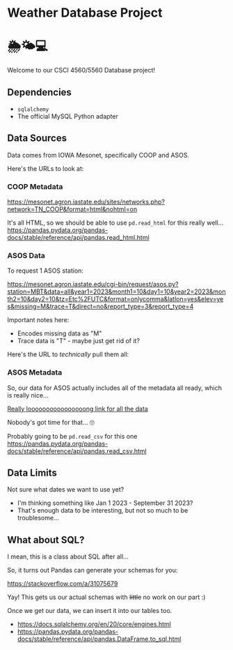 # Weather Database Project

# 🌦️🌤️💻

Welcome to our CSCI 4560/5560 Database project!


## Dependencies

* `sqlalchemy`
* The official MySQL Python adapter


## Data Sources

Data comes from IOWA Mesonet, specifically COOP and ASOS.

Here's the URLs to look at:


### COOP Metadata

<https://mesonet.agron.iastate.edu/sites/networks.php?network=TN_COOP&format=html&nohtml=on>

It's all HTML, so we should be able to use `pd.read_html` for this really well... <https://pandas.pydata.org/pandas-docs/stable/reference/api/pandas.read_html.html>



### ASOS Data

To request 1 ASOS station:

<https://mesonet.agron.iastate.edu/cgi-bin/request/asos.py?station=MBT&data=all&year1=2023&month1=10&day1=10&year2=2023&month2=10&day2=10&tz=Etc%2FUTC&format=onlycomma&latlon=yes&elev=yes&missing=M&trace=T&direct=no&report_type=3&report_type=4>


Important notes here: 

- Encodes missing data as "M"
- Trace data is "T" - maybe just get rid of it?

Here's the URL to _technically_ pull them all:

### ASOS Metadata

So, our data for ASOS actually includes all of the metadata all ready, which is really nice...

[Really loooooooooooooooong link for all the data](https://mesonet.agron.iastate.edu/cgi-bin/request/asos.py?station=MBT&station=MOR&station=0A9&station=1M5&station=2A0&station=2M2&station=8A3&station=BGF&station=BNA&station=CHA&station=CKV&station=CSV&station=DKX&station=DYR&station=FYE&station=FYM&station=GCY&station=GKT&station=GZS&station=HZD&station=JAU&station=JWN&station=LUG&station=M01&station=M02&station=M04&station=M08&station=M33&station=M54&station=M91&station=MBT&station=MEM&station=MKL&station=MMI&station=MNV&station=MOR&station=MQY&station=MRC&station=NQA&station=OQT&station=PHT&station=PVE&station=RKW&station=RNC&station=RZR&station=SCX&station=SNH&station=SRB&station=SYI&station=SZY&station=THA&station=TRI&station=TYS&station=UCY&station=XNX&data=all&year1=2023&month1=10&day1=10&year2=2023&month2=10&day2=10&tz=Etc%2FUTC&format=onlycomma&latlon=yes&elev=yes&missing=M&trace=T&direct=no&report_type=3&report_type=4)

Nobody's got time for that... 🙄

Probably going to be `pd.read_csv` for this one <https://pandas.pydata.org/pandas-docs/stable/reference/api/pandas.read_csv.html>

## Data Limits

Not sure what dates we want to use yet? 

- I'm thinking something like Jan 1 2023 - September 31 2023?
- That's enough data to be interesting, but not so much to be troublesome...

## What about SQL?

I mean, this is a class about SQL after all...

So, it turns out Pandas can generate your schemas for you:

<https://stackoverflow.com/a/31075679>

Yay! This gets us our actual schemas with ~~little~~ no work on our part :)

Once we get our data, we can insert it into our tables too.

* <https://docs.sqlalchemy.org/en/20/core/engines.html>
* <https://pandas.pydata.org/pandas-docs/stable/reference/api/pandas.DataFrame.to_sql.html>


